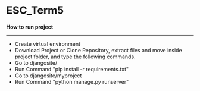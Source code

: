 # ESC_Term5

<b>How to run project</b>
<hr>
<ul>
<li>Create virtual environment</li>
<li>Download Project or Clone Repository, extract files and move inside project folder, and type the following commands.</li>
<li>Go to djangosite/</li>
<li>Run Command "pip install -r requirements.txt"</li>
<li>Go to djangosite/myproject</li>
<li>Run Command "python manage.py runserver"</li>
</ul>
